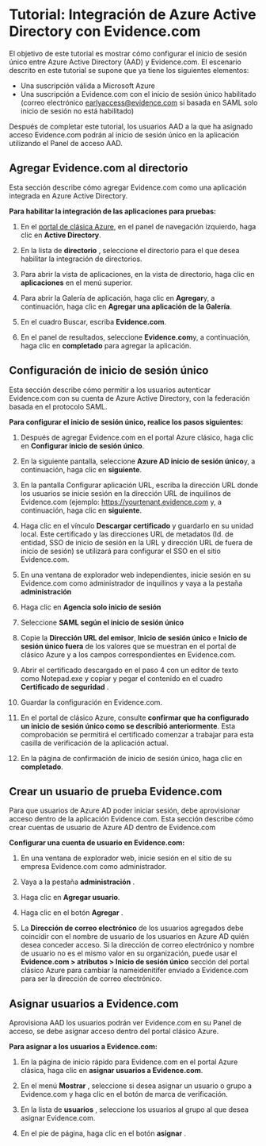 <properties
    pageTitle="Tutorial: Integración de Azure Active Directory con Evidence.com | Microsoft Azure"
    description="Obtenga información sobre cómo configurar el inicio de sesión único entre Azure Active Directory y Evidence.com."
    services="active-directory"
    documentationCenter=""
    authors="asmalser-msft"
    manager="femila"
    editor=""/>

<tags
    ms.service="active-directory"
    ms.workload="identity"
    ms.tgt_pltfrm="na"
    ms.devlang="na"
    ms.topic="article"
    ms.date="02/23/2016"
    ms.author="asmalser"/>


# <a name="tutorial-azure-active-directory-integration-with-evidencecom"></a>Tutorial: Integración de Azure Active Directory con Evidence.com

El objetivo de este tutorial es mostrar cómo configurar el inicio de sesión único entre Azure Active Directory (AAD) y Evidence.com. El escenario descrito en este tutorial se supone que ya tiene los siguientes elementos:
    
* Una suscripción válida a Microsoft Azure
* Una suscripción a Evidence.com con el inicio de sesión único habilitado (correo electrónico earlyaccess@evidence.com si basada en SAML solo inicio de sesión no está habilitado)

Después de completar este tutorial, los usuarios AAD a la que ha asignado acceso Evidence.com podrán al inicio de sesión único en la aplicación utilizando el Panel de acceso AAD.

## <a name="add-evidencecom-to-your-directory"></a>Agregar Evidence.com al directorio

Esta sección describe cómo agregar Evidence.com como una aplicación integrada en Azure Active Directory.

**Para habilitar la integración de las aplicaciones para pruebas:**

1.  En el [portal de clásica Azure](https://manage.windowsazure.com), en el panel de navegación izquierdo, haga clic en **Active Directory**.

2.  En la lista de **directorio** , seleccione el directorio para el que desea habilitar la integración de directorios.

3.  Para abrir la vista de aplicaciones, en la vista de directorio, haga clic en **aplicaciones** en el menú superior.

4.  Para abrir la Galería de aplicación, haga clic en **Agregar**y, a continuación, haga clic en **Agregar una aplicación de la Galería**.

5.  En el cuadro Buscar, escriba **Evidence.com**.

6.  En el panel de resultados, seleccione **Evidence.com**y, a continuación, haga clic en **completado** para agregar la aplicación.


## <a name="configuring-single-sign-on"></a>Configuración de inicio de sesión único

Esta sección describe cómo permitir a los usuarios autenticar Evidence.com con su cuenta de Azure Active Directory, con la federación basada en el protocolo SAML.

**Para configurar el inicio de sesión único, realice los pasos siguientes:**

1.  Después de agregar Evidence.com en el portal Azure clásico, haga clic en **Configurar inicio de sesión único**. 
 
2.  En la siguiente pantalla, seleccione **Azure AD inicio de sesión único**y, a continuación, haga clic en **siguiente**.

3.  En la pantalla Configurar aplicación URL, escriba la dirección URL donde los usuarios se inicie sesión en la dirección URL de inquilinos de Evidence.com (ejemplo: https://yourtenant.evidence.com y, a continuación, haga clic en **siguiente**. 

4.  Haga clic en el vínculo **Descargar certificado** y guardarlo en su unidad local. Este certificado y las direcciones URL de metadatos (Id. de entidad, SSO de inicio de sesión en la URL y dirección URL de fuera de inicio de sesión) se utilizará para configurar el SSO en el sitio Evidence.com. 

5.  En una ventana de explorador web independientes, inicie sesión en su Evidence.com como administrador de inquilinos y vaya a la pestaña **administración**
      
6.  Haga clic en **Agencia solo inicio de sesión**
 
7.  Seleccione **SAML según el inicio de sesión único**
 
8.  Copie la **Dirección URL del emisor**, **Inicio de sesión único** e **Inicio de sesión único fuera** de los valores que se muestran en el portal de clásico Azure y a los campos correspondientes en Evidence.com.

9.  Abrir el certificado descargado en el paso 4 con un editor de texto como Notepad.exe y copiar y pegar el contenido en el cuadro **Certificado de seguridad** . 

10. Guardar la configuración en Evidence.com.
 
11. En el portal de clásico Azure, consulte **confirmar que ha configurado un inicio de sesión único como se describió anteriormente**. Esta comprobación se permitirá el certificado comenzar a trabajar para esta casilla de verificación de la aplicación actual.
 
12. En la página de confirmación de inicio de sesión único, haga clic en **completado**.  


## <a name="creating-an-evidencecom-test-user"></a>Crear un usuario de prueba Evidence.com

Para que usuarios de Azure AD poder iniciar sesión, debe aprovisionar acceso dentro de la aplicación Evidence.com. Esta sección describe cómo crear cuentas de usuario de Azure AD dentro de Evidence.com

**Configurar una cuenta de usuario en Evidence.com:**

1.  En una ventana de explorador web, inicie sesión en el sitio de su empresa Evidence.com como administrador.

2.  Vaya a la pestaña **administración** .

3.  Haga clic en **Agregar usuario**.

4.  Haga clic en el botón **Agregar** .

5.  La **Dirección de correo electrónico** de los usuarios agregados debe coincidir con el nombre de usuario de los usuarios en Azure AD quién desea conceder acceso. Si la dirección de correo electrónico y nombre de usuario no es el mismo valor en su organización, puede usar el **Evidence.com > atributos > Inicio de sesión único** sección del portal clásico Azure para cambiar la nameidenitifer enviado a Evidence.com para ser la dirección de correo electrónico.


## <a name="assigning-users-to-evidencecom"></a>Asignar usuarios a Evidence.com

Aprovisiona AAD los usuarios podrán ver Evidence.com en su Panel de acceso, se debe asignar acceso dentro del portal clásico Azure.

**Para asignar a los usuarios a Evidence.com:**

1.  En la página de inicio rápido para Evidence.com en el portal Azure clásica, haga clic en **asignar usuarios a Evidence.com**.
 
2.  En el menú **Mostrar** , seleccione si desea asignar un usuario o grupo a Evidence.com y haga clic en el botón de marca de verificación.
 
3.  En la lista de **usuarios** , seleccione los usuarios al grupo al que desea asignar Evidence.com.
 
4.  En el pie de página, haga clic en el botón **asignar** .

